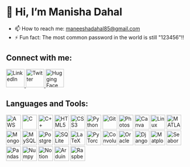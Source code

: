 

# 👋 Hi, I’m Manisha Dahal


- 📫 How to reach me: [maneeshadahal85@gmail.com](mailto:maneeshadahal85@gmail.com)
- ⚡ Fun fact: The most common password in the world is still "123456"!!

## Connect with me:
<p align="left">
    <a href="https://www.linkedin.com/in/manisha-dahal/" target="_blank">
        <img src="https://cdn.jsdelivr.net/gh/devicons/devicon/icons/linkedin/linkedin-original.svg" alt="LinkedIn" width="50" height="50"/>
    </a>
    <a href="https://x.com/_ManishaDahal" target="_blank">
        <img src="https://cdn.jsdelivr.net/gh/devicons/devicon/icons/twitter/twitter-original.svg" alt="Twitter" width="50" height="50"/>
    </a>
    <a href="https://huggingface.co/Manishadahal" target="_blank">
    <img src="https://huggingface.co/front/assets/huggingface_logo.svg" alt="Hugging Face" width="50" height="50"/>
</a>

</p>

## Languages and Tools:
<p align="left">
    <img src="https://upload.wikimedia.org/wikipedia/commons/9/93/Amazon_Web_Services_Logo.svg" alt="AWS" width="40" height="40"/>
    <img src="https://cdn.jsdelivr.net/gh/devicons/devicon/icons/c/c-original.svg" alt="C" width="40" height="40"/>
    <img src="https://cdn.jsdelivr.net/gh/devicons/devicon/icons/cplusplus/cplusplus-original.svg" alt="C++" width="40" height="40"/>
    <img src="https://cdn.jsdelivr.net/gh/devicons/devicon/icons/html5/html5-original.svg" alt="HTML5" width="40" height="40"/>
    <img src="https://cdn.jsdelivr.net/gh/devicons/devicon/icons/css3/css3-original.svg" alt="CSS3" width="40" height="40"/>
    <img src="https://cdn.jsdelivr.net/gh/devicons/devicon/icons/python/python-original.svg" alt="Python" width="40" height="40"/>
    <img src="https://cdn.jsdelivr.net/gh/devicons/devicon/icons/git/git-original.svg" alt="Git" width="40" height="40"/>
    <img src="https://cdn.jsdelivr.net/gh/devicons/devicon/icons/photoshop/photoshop-plain.svg" alt="Photoshop" width="40" height="40"/>
    <img src="https://cdn.jsdelivr.net/gh/devicons/devicon/icons/canva/canva-original.svg" alt="Canva" width="40" height="40"/>
    <img src="https://cdn.jsdelivr.net/gh/devicons/devicon/icons/linux/linux-original.svg" alt="Linux" width="40" height="40"/>
    <img src="https://cdn.jsdelivr.net/gh/devicons/devicon/icons/matlab/matlab-original.svg" alt="MATLAB" width="40" height="40"/>
    <img src="https://cdn.jsdelivr.net/gh/devicons/devicon/icons/mongodb/mongodb-original.svg" alt="MongoDB" width="40" height="40"/>
    <img src="https://cdn.jsdelivr.net/gh/devicons/devicon/icons/mysql/mysql-original.svg" alt="MySQL" width="40" height="40"/>
    <img src="https://cdn.jsdelivr.net/gh/devicons/devicon/icons/postgresql/postgresql-original.svg" alt="PostgreSQL" width="40" height="40"/>
    <img src="https://cdn.jsdelivr.net/gh/devicons/devicon/icons/sqlite/sqlite-original.svg" alt="SQLite" width="40" height="40"/>
    <img src="https://upload.wikimedia.org/wikipedia/commons/9/92/LaTeX_logo.svg" alt="LaTeX" width="40" height="40"/>
    <img src="https://cdn.jsdelivr.net/gh/devicons/devicon/icons/pytorch/pytorch-original.svg" alt="PyTorch" width="40" height="40"/>
    <img src="https://cdn.jsdelivr.net/gh/devicons/devicon/icons/tensorflow/tensorflow-original.svg" alt="Convolutional Neural Networks" width="40" height="40"/>
    <img src="https://cdn.jsdelivr.net/gh/devicons/devicon/icons/oracle/oracle-original.svg" alt="Oracle" width="40" height="40"/>
    <img src="https://cdn.jsdelivr.net/gh/devicons/devicon/icons/django/django-plain.svg" alt="Django" width="40" height="40"/>
    <img src="https://cdn.jsdelivr.net/gh/devicons/devicon/icons/matplotlib/matplotlib-original.svg" alt="Matplotlib" width="40" height="40"/>
    <img src="https://seaborn.pydata.org/_static/logo-wide-lightbg.svg" alt="Seaborn" width="40" height="40"/>
    <img src="https://cdn.jsdelivr.net/gh/devicons/devicon/icons/pandas/pandas-original.svg" alt="Pandas" width="40" height="40"/>
    <img src="https://cdn.jsdelivr.net/gh/devicons/devicon/icons/numpy/numpy-original.svg" alt="Numpy" width="40" height="40"/>
    <img src="https://upload.wikimedia.org/wikipedia/commons/e/e9/Notion-logo.svg" alt="Notion" width="40" height="40"/>
    <img src="https://cdn.jsdelivr.net/gh/devicons/devicon/icons/arduino/arduino-original.svg" alt="Arduino" width="40" height="40"/>
    <img src="https://cdn.jsdelivr.net/gh/devicons/devicon/icons/raspberrypi/raspberrypi-original.svg" alt="Raspberry Pi" width="40" height="40"/>
    
</p>
  








<!---
manishaaaaaaaa/manishaaaaaaaa is a ✨ special ✨ repository because its `README.md` (this file) appears on your GitHub profile.
You can click the Preview link to take a look at your changes.
--->
